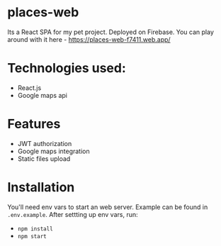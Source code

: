 # places-web

Its a React SPA for my pet project. Deployed on Firebase. You can play around with it here - https://places-web-f7411.web.app/

# Technologies used:

- React.js
- Google maps api

# Features

- JWT authorization
- Google maps integration
- Static files upload

# Installation

You'll need env vars to start an web server. Example can be found in `.env.example`. After settting up env vars, run:

- `npm install`
- `npm start `
